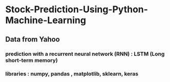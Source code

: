# Stock-Prediction-Using-Python-Machine-Learning
## Data from Yahoo
### prediction with a recurrent neural network (RNN) : LSTM (Long short-term memory)
### libraries : numpy, pandas , matplotlib, sklearn, keras
